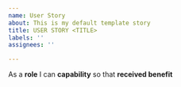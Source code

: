 ```yaml
---
name: User Story
about: This is my default template story
title: USER STORY <TITLE>
labels: ''
assignees: ''

---
```


As a **role** I can **capability** so that **received benefit**
